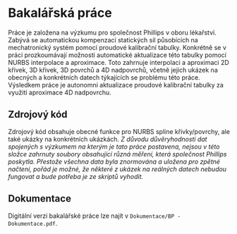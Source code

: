 # Bakalářská práce
Práce je založena na výzkumu pro společnost Phillips v oboru lékařství. Zabývá se automatickou kompenzací statických sil působících na mechatronický systém pomocí proudové kalibrační tabulky. Konkrétně se v práci prozkoumávají možnosti automatické aktualizace této tabulky pomocí NURBS interpolace a aproximace. Toto zahrnuje interpolaci a aproximaci 2D křivek, 3D křivek, 3D povrchů a 4D nadpovrchů, včetně jejich ukázek na obecných a konkrétních datech týkajících se problému této práce. Výsledkem práce je autonomní aktualizace proudové kalibrační tabulky za využití aproximace 4D nadpovrchu.

## Zdrojový kód
Zdrojový kód obsahuje obecné funkce pro NURBS spline křivky/povrchy, ale také ukázky na konkrétních ukázkách.
*Z důvodu důvěryhodnosti dat spojených s výzkumem na kterým je tato práce postavena, nejsou v této složce zahrnuty soubory obsahující různá měření, která společnost Phillips poskytla. Přestože všechna data byla znormována a uložena pro zpětné načtení, pořád je možné, že některé z ukázek na reálných datech nebudou fungovat a bude potřeba je ze skriptů vyhodit.*
## Dokumentace
Digitální verzi bakalářské práce lze najít v `Dokumentace/BP - Dokumentace.pdf`.
